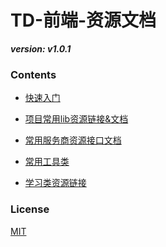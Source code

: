 TD-前端-资源文档
========

***version: v1.0.1***

### Contents ###

* [快速入门](快速入门/)

* [项目常用lib资源链接&文档](项目常用lib资源链接&文档/)

* [常用服务商资源接口文档](常用服务商资源接口文档/)

* [常用工具类](常用工具类/)

* [学习类资源链接](学习类资源链接/)

### License ###

[MIT](https://opensource.org/licenses/MIT)